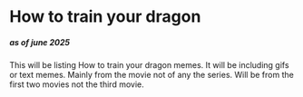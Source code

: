 # How to train your dragon
##### as of june 2025
This will  be listing How to train your dragon memes. It will be including gifs or text memes. Mainly from the movie not of any the series. Will be from the first two movies not the third movie.
